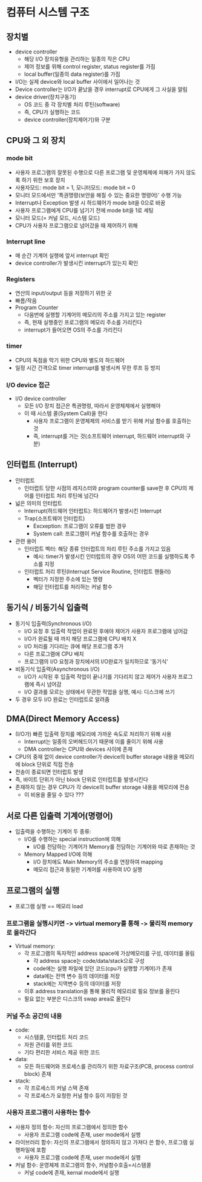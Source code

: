 # 컴퓨터 시스템 구조
## 장치별
  - device controller
    - 해당 I/O 장치유형을 관리하는 일종의 작은 CPU
    - 제어 정보를 위해 control register, status register를 가짐
    - local buffer(일종의 data register)를 가짐
  - I/O는 실제 device와 local buffer 사이에서 일어나는 것
  - Device controller는 I/O가 끝났을 경우 interrupt로 CPU에게 그 사실을 알림
  - device driver(장치구동기)
    - OS 코드 중 각 장치별 처리 루틴(software)
    - 즉, CPU가 실행하는 코드
    - device controller(장치제어기)와 구분
## CPU와 그 외 장치
### mode bit
  - 사용자 프로그램의 잘못된 수행으로 다른 프로그램 및 운영체제에 피해가 가지 않도록 하기 위한 보호 장치
  - 사용자모드: mode bit = 1, 모니터모드: mode bit = 0
  - 모니터 모드에서만 '특권명령(보안을 해칠 수 있는 중요한 명령어)' 수행 가능
  - Interrupt나 Exception 발생 시 하드웨어가 mode bit을 0으로 바꿈
  - 사용자 프로그램에게 CPU를 넘기기 전에 mode bit을 1로 세팅
  - 모니터 모드(= 커널 모드, 시스템 모드)
  - CPU가 사용자 프로그램으로 넘어갔을 때 제어하기 위해
### Interrupt line
  - 매 순간 기계어 실행에 앞서 interrupt 확인
  - device controller가 발생시킨 interrupt가 있는지 확인
### Registers
  - 연산의 input/output 등을 저장하기 위한 곳
  - 빠름/작음
  - Program Counter
    - 다음번에 실행할 기계어의 메모리의 주소를 가지고 있는 register
    - 즉, 현재 실행중인 프로그램의 메모리 주소를 가리킨다
    - interrupt가 들어오면 OS의 주소를 가리킨다
### timer
  - CPU의 독점을 막기 위한 CPU와 별도의 하드웨어
  - 일정 시간 간격으로 timer interrupt를 발생시켜 무한 루프 등 방지
### I/O device 접근
- I/O device controller
  - 모든 I/O 장치 접근은 특권명령, 따라서 운영체제에서 실행해야
  - 이 때 시스템 콜(System Call)을 한다
    - 사용자 프로그램이 운영체제의 서비스를 받기 위해 커널 함수를 호출하는 것
    - 즉, interrupt를 거는 것(소프트웨어 interrupt, 하드웨어 interrupt와 구분)

## 인터럽트 (Interrupt)
- 인터럽트
  - 인터럽트 당한 시점의 레지스터와 program counter를 save한 후 CPU의 제어를 인터럽트 처리 루틴에 넘긴다
- 넓은 의미의 인터럽트
  - Interrupt(하드웨어 인터럽트): 하드웨어가 발생시킨 Interrupt
  - Trap(소프트웨어 인터럽트)
    - Excxeption: 프로그램이 오류를 범한 경우
    - System call: 프로그램이 커널 함수를 호출하는 경우
- 관련 용어
  - 인터럽트 벡터: 해당 종류 인터럽트의 처리 루틴 주소를 가지고 있음
    - 예시: timer가 발생시킨 인터럽트의 경우 OS의 어떤 코드를 실행하도록 주소를 지정
  - 인터럽트 처리 루틴(Interrupt Service Routine, 인터럽트 핸들러)
    - 벡터가 지정한 주소에 있는 명령
    - 해당 인터럽트를 처리하는 커널 함수

## 동기식 / 비동기식 입출력
- 동기식 입출력(Synchronous I/O)
  - I/O 요청 후 입출력 작업이 완료된 후에야 제어가 사용자 프로그램에 넘어감
  - I/O가 완료될 때 까지 해당 프로그램에 CPU 배치 X
  - I/O 처리를 기다리는 큐에 해당 프로그램 추가
  - 다른 프로그램에 CPU 배치
  - 프로그램의 I/O 요청과 장치에서의 I/O완료가 일치하므로 '동기식'
- 비동기식 입출력(Asynchronous I/O)
  - I/O가 시작된 후 입출력 작업이 끝나기를 기다리지 않고 제어가 사용자 프로그램에 즉시 넘어감
  - I/O 결과를 모르는 상태에서 무관한 작업을 실행, 예시: 디스크에 쓰기
- 두 경우 모두 I/O 완료는 인터럽트로 알려줌

## DMA(Direct Memory Access)
- (I/O가) 빠른 입출력 장치를 메모리에 가까운 속도로 처리하기 위해 사용
  - Interrupt는 일종의 오버헤드이기 때문에 이를 줄이기 위해 사용
  - DMA controller는 CPU와 devices 사이에 존재
- CPU의 중재 없이 device controller가 device의 buffer storage 내용을 메모리에 block 단위로 직접 전송
- 전송이 종료되면 인터럽트 발생
- 즉, 바이트 단위가 아닌 block 단위로 인터럽트틑 발생시킨다
- 존재하지 않는 경우 CPU가 각 device의 buffer storage 내용을 메모리에 전송
  - 이 비용을 줄일 수 있다 ???

## 서로 다른 입출력 기계어(명령어)
- 입출력을 수행하는 기계어 두 종류:
  - I/O를 수행하는 special instruction에 의해
    - I/O를 전담하는 기계어가 Memory를 전담하는 기계어와 따로 존재하는 것
  - Memory Mapped I/O에 의해
    - I/O 장치에도 Main Memory의 주소를 연장하여 mapping
    - 메모리 접근과 동일한 기계어를 사용하여 I/O 실행

## 프로그램의 실행
- 프로그램 실행 == 메모리 load
### 프로그램을 실행시키면 -> virtual memory를 통해 -> 물리적 memory로 올라간다
- Virtual memory:
  - 각 프로그램의 독자적인 address space에 가상메모리를 구성, 데이터를 올림
    - 각 address space는 code/data/stack으로 구성
    - code에는 실행 파일에 있던 코드(cpu가 실행할 기계어)가 존재
    - data에는 전역 변수 등의 데이터를 저장
    - stack에는 지역변수 등의 데이터를 저장
  - 이후 address translation을 통해 물리적 메모리로 필요 정보를 올린다
  - 필요 없는 부분은 디스크의 swap area로 올린다
### 커널 주소 공간의 내용
- code:
  - 시스템콜, 인터럽트 처리 코드
  - 자원 관리를 위한 코드
  - 기타 편리한 서비스 제공 위한 코드
- data:
  - 모든 하드웨어와 프로세스를 관리하기 위한 자료구조(PCB, process control block) 존재
- stack:
  - 각 프로세스의 커널 스택 존재
  - 각 프로세스가 요청한 커널 함수 등이 저장된 것
### 사용자 프로그램이 사용하는 함수
  - 사용자 정의 함수: 자신의 프로그램에서 정의한 함수
    - 사용자 프로그램 code에 존재, user mode에서 실행
  - 라이브러리 함수: 자신의 프로그램에서 정의하지 않고 가져다 쓴 함수, 프로그램 실행파일에 포함
    - 사용자 프로그램 code에 존재, user mode에서 실행
  - 커널 함수: 운영체제 프로그램의 함수, 커널함수호출=시스템콜
    - 커널 code에 존재, kernal mode에서 실행
